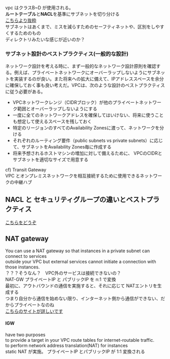 ## 
vpc はクラスB~D が使用される。<br>
**ルートテーブル**と**NACL**を基準にサブネットを切り分ける<br>
[こちらより抜粋](https://dev.classmethod.jp/articles/vpc-subnet-design/)<br>
サブネットはあくまで、ミスを減らすためのセーフティネットや、区別をしやすくするためのもの<br>
ディレクトリみたいな感じが近いのか？<br>

### サブネット設計のベストプラクティス(一般的な設計)
ネットワーク設計を考える時に、まず一般的なネットワーク設計原則を確認する。例えば、プライベートネットワークにオーバーラップしないようにサブネットを実装するのが良い。また将来への拡大に備えて、IPアドレススペースを余分に確保しておく事も良い考えだ。VPCは、次のような設計のベストプラクティスに従う必要がある。

+ VPCネットワークレンジ（CIDRブロック）が他のプライベートネットワーク範囲とオーバーラップしないようにする<br>
+ 一度に全てのネットワークアドレスを確保してはいけない、将来に使うことも想定して使えるスペースを残しておく<br>
+ 特定のリージョンのすべてのAvailability Zonesに渡って、ネットワークを分ける<br>
+ それぞれのルーティング要件（public subnets vs private subnets）に応じて、サブネットをAvailability Zones毎に作成する<br>
+ 将来予想されるホストマシンの増加に対して備えるために、 VPCのCIDRとサブネットを適切なサイズで用意する<br>

cf) Transit Gateway<br>
VPC とオンプレミスネットワークを相互接続するために使用できるネットワークの中継ハブ<br>




## NACL と セキュリティグループの違いとベストプラクティス
[こちらをどうぞ](https://dev.classmethod.jp/articles/why-i-prefer-sg-to-nacl/)<br>


## NAT gateway
You can use a NAT gateway so that instances in a private subnet can connect to services<br>
outside your VPC but external services cannot initiate a connection with those instances.<br>
？？？そうなん？　VPC外のサービスは接続できないの？<br>
NAT-GW プライベートIP と パブリックIP を n:1 で変換<br>
最初に、アウトバウンドの通信を実施すると、それに応じて NATエントリを生成する<br>
つまり自分から通信を始めない限り、インターネット側から通信ができない、だからプライベートなのね<br>
[こちらのサイトが詳しいです](https://milestone-of-se.nesuke.com/sv-advanced/aws/internet-nat-gateway/)<br>


#### IGW
have two purposes<br>
to provide a target in your VPC route tables for internet-routable traffic.<br>
to perform network address translation(NAT) for instances<br>
static NAT が実施。 プライペートIP とパブリックIP が 1:1 変換される<br>
